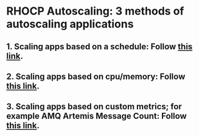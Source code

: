 # RHOCP Autoscaling: 3 methods of autoscaling applications

## 1. Scaling apps based on a schedule: Follow [this link](./cronjob-scaler/README.md).

## 2. Scaling apps based on cpu/memory: Follow [this link](./hpa-cpu-memory-scaler/README.md).

## 3. Scaling apps based on custom metrics; for example AMQ Artemis Message Count: Follow [this link](./rhocp-keda-scaler/README.md).


